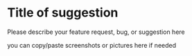 # Title of suggestion

Please describe your feature request, bug, or suggestion here

you can copy/paste screenshots or pictures here if needed
